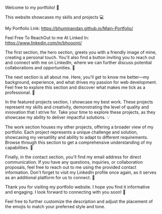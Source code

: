 Welcome to my portfolio! 🎉

This website showcases my skills and projects 💻

My Portfolio Link: https://bhuminandan.github.io/Main-Portfolio/

Feel Free To ReachOut to me At Linked In: https://www.linkedin.com/in/bhooomi/

The first section, the hero section, greets you with a friendly image of mine, creating a personal touch. You'll also find a button inviting you to reach out and connect with me on LinkedIn, where we can further discuss potential collaborations and opportunities. 🔗

The next section is all about me. Here, you'll get to know me better—my background, experience, and what drives my passion for web development. Feel free to explore this section and discover what makes me tick as a professional. 📖

In the featured projects section, I showcase my best work. These projects represent my skills and creativity, demonstrating the level of quality and innovation that I strive for. Take your time to explore these projects, as they showcase my ability to deliver impactful solutions. 💡

The work section houses my other projects, offering a broader view of my portfolio. Each project represents a unique challenge and solution, showcasing my versatility and ability to adapt to different requirements. Browse through this section to get a comprehensive understanding of my capabilities. 🚀

Finally, in the contact section, you'll find my email address for direct communication. If you have any questions, inquiries, or collaboration proposals, feel free to reach out to me using the provided contact information. Don't forget to visit my LinkedIn profile once again, as it serves as an additional platform for us to connect. 📧

Thank you for visiting my portfolio website. I hope you find it informative and engaging. I look forward to connecting with you soon! 🤝

Feel free to further customize the description and adjust the placement of the emojis to match your preferred style and tone.